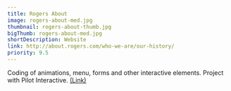 ```yaml
---
title: Rogers About
image: rogers-about-med.jpg
thumbnail: rogers-about-thumb.jpg
bigThumb: rogers-about-med.jpg
shortDescription: Website
link: http://about.rogers.com/who-we-are/our-history/
priority: 9.5
---
```

Coding of animations, menu, forms and other interactive elements. Project with Pilot Interactive. [(Link)](http://campus.rogers.com)